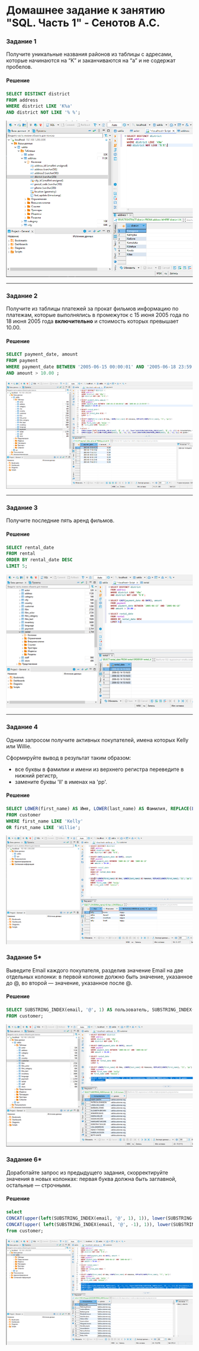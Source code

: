 # Домашнее задание к занятию "SQL. Часть 1" - Сенотов А.С.

### Задание 1

Получите уникальные названия районов из таблицы с адресами, которые начинаются на “K” и заканчиваются на “a” и не содержат пробелов.

#### Решение

```SQL
SELECT DISTINCT district 
FROM address
WHERE district LIKE 'K%a'
AND district NOT LIKE '% %';

```

![DISTINCT](img/1.1.png)

---

### Задание 2

Получите из таблицы платежей за прокат фильмов информацию по платежам, которые выполнялись в промежуток с 15 июня 2005 года по 18 июня 2005 года **включительно** и стоимость которых превышает 10.00.

#### Решение

```sql
SELECT payment_date, amount 
FROM payment
WHERE payment_date BETWEEN '2005-06-15 00:00:01' AND '2005-06-18 23:59:59'
AND amount > 10.00 ;
```

![cast, between](img/1.2.png)

---

### Задание 3

Получите последние пять аренд фильмов.

#### Решение

```sql
SELECT rental_date
FROM rental
ORDER BY rental_date DESC 
LIMIT 5;
```

![order by limit](img/1.3.png)

---

### Задание 4

Одним запросом получите активных покупателей, имена которых Kelly или Willie. 

Сформируйте вывод в результат таким образом:
- все буквы в фамилии и имени из верхнего регистра переведите в нижний регистр,
- замените буквы 'll' в именах на 'pp'.

#### Решение

```sql
SELECT LOWER(first_name) AS Имя, LOWER(last_name) AS Фамилия, REPLACE(LOWER(first_name), 'll', 'pp')
FROM customer
WHERE first_name LIKE 'Kelly' 
OR first_name LIKE 'Willie';
```

![LOWER REPLACE](img/1.4.png)


### Задание 5*

Выведите Email каждого покупателя, разделив значение Email на две отдельных колонки: в первой колонке должно быть значение, указанное до @, во второй — значение, указанное после @.

#### Решение

```sql
SELECT SUBSTRING_INDEX(email, '@', 1) AS пользователь, SUBSTRING_INDEX(email, '@', -1) AS домен
FROM customer;
```
![SUBSTRING_INDEX](img/1.5.png)

### Задание 6*

Доработайте запрос из предыдущего задания, скорректируйте значения в новых колонках: первая буква должна быть заглавной, остальные — строчными.

#### Решение

```sql
select 
CONCAT(upper(left(SUBSTRING_INDEX(email, '@', 1), 1)), lower(SUBSTRING(SUBSTRING_INDEX(email, '@', 1), 2))) AS пользователь,
CONCAT(upper( left(SUBSTRING_INDEX(email, '@', -1), 1)), lower(SUBSTRING(SUBSTRING_INDEX(email, '@', -1), 2))) AS домен
from customer;
```

![SUBSTRING_INDEX](img/1.6.png)
